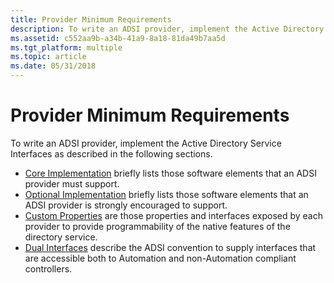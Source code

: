 ```yaml
---
title: Provider Minimum Requirements
description: To write an ADSI provider, implement the Active Directory Service Interfaces as described in the following sections.
ms.assetid: c552aa9b-a34b-41a9-8a18-81da49b7aa5d
ms.tgt_platform: multiple
ms.topic: article
ms.date: 05/31/2018
---
```


# Provider Minimum Requirements

To write an ADSI provider, implement the Active Directory Service Interfaces as described in the following sections.

-   [Core Implementation](core-implementation.md) briefly lists those software elements that an ADSI provider must support.
-   [Optional Implementation](optional-implementation.md) briefly lists those software elements that an ADSI provider is strongly encouraged to support.
-   [Custom Properties](custom-properties.md) are those properties and interfaces exposed by each provider to provide programmability of the native features of the directory service.
-   [Dual Interfaces](dual-interfaces.md) describe the ADSI convention to supply interfaces that are accessible both to Automation and non-Automation compliant controllers.

 

 




